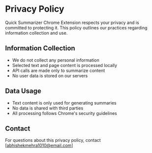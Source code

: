 # Privacy Policy

Quick Summarizer Chrome Extension respects your privacy and is committed to protecting it. This policy outlines our practices regarding information collection and use.

## Information Collection

- We do not collect any personal information
- Selected text and page content is processed locally
- API calls are made only to summarize content
- No user data is stored on our servers

## Data Usage

- Text content is only used for generating summaries
- No data is shared with third parties
- All processing follows Chrome's security guidelines

## Contact

For questions about this privacy policy, contact [abhishekmehra1010@email.com]
